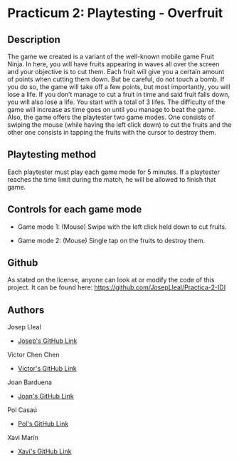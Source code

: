 # Practicum 2: Playtesting - Overfruit

## Description

The game we created is a variant of the well-known mobile game Fruit Ninja. In here, you will have fruits appearing in waves all over the screen and your objective is to cut them. 
Each fruit will give you a certain amount of points when cutting them down. But be careful, do not touch a bomb. If you do so, the game will take off a few points, but most importantly, you will lose a life. 
If you don’t manage to cut a fruit in time and said fruit falls down, you will also lose a life. You start with a total of 3 lifes. The difficulty of the game will increase as time goes on until you manage to beat the game. 
Also, the game offers the playtester two game modes. One consists of swiping the mouse (while having the left click down) to cut the fruits and the other one consists in tapping the fruits with the cursor to destroy them.

## Playtesting method

Each playtester must play each game mode for 5 minutes. If a playtester reaches the time limit during the match, he will be allowed to finish that game.

##	Controls for each game mode

- Game mode 1: (Mouse) Swipe with the left click held down to cut fruits.

- Game mode 2: (Mouse) Single tap on the fruits to destroy them.


## Github

As stated on the license, anyone can look at or modify the code of this project. 
It can be found here: https://github.com/JosepLleal/Practica-2-IDI

## Authors
   
Josep Lleal
   - [Josep's GitHub Link](https://github.com/JosepLleal)
   
Victor Chen Chen
   - [Victor's GitHub Link](https://github.com/Scarzard)
   
Joan Barduena
   - [Joan's GitHub Link](https://github.com/JoanBarduena)
   
Pol Casaú
   - [Pol's GitHub Link](https://github.com/Bullseye14)
   
Xavi Marín
   - [Xavi's GitHub Link](https://github.com/xavimarin35)
   

